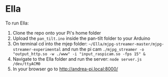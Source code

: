 # Ella

To run Ella:

1. Clone the repo onto your Pi's home folder
2. Upload the `pan_tilt.ino` inside the pan-tilt folder to your Arduino
3. On terminal cd into the mjep folder: `~/Ella/mjpg-streamer-master/mjpg-streamer-experimental` and run the pi cam `./mjpg_streamer -o "output_http.so -w ./www" -i "input_raspicam.so -fps 15" &`
4. Navigate to the Ella folder and run the server: `node server.js /dev/ttyACM0`
5. In your browser go to http://andrea-pi.local:8000/
